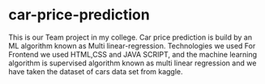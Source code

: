 # car-price-prediction
This is our Team project in my college.
Car price prediction is build by an ML algorithm known as Multi linear-regression.
Technologies we used
For Frontend we used HTML,CSS and JAVA SCRIPT,
and the machine learning algorithm is supervised algorithm known as multi linear regression and we have taken the dataset of cars data set from kaggle.
